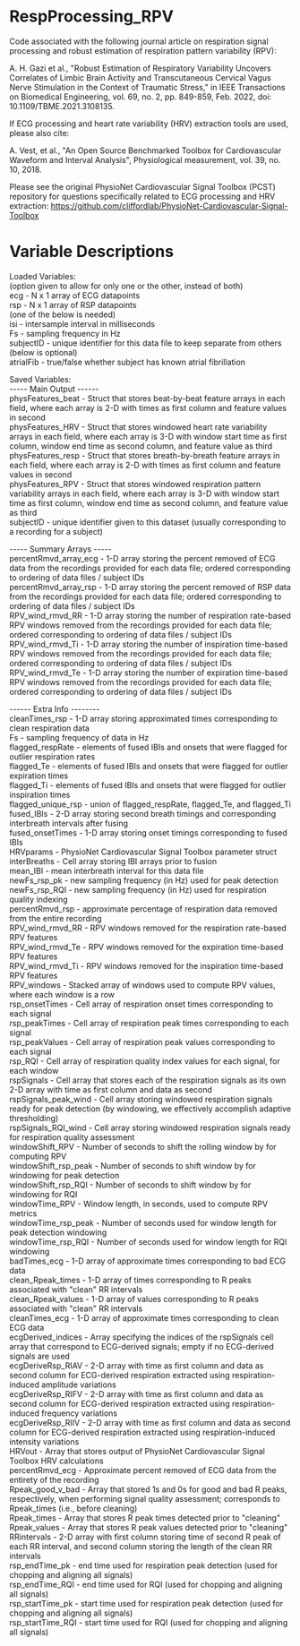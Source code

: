 # RespProcessing_RPV

Code associated with the following journal article on respiration signal processing and robust estimation of respiration pattern variability (RPV):

A. H. Gazi et al., "Robust Estimation of Respiratory Variability Uncovers Correlates of Limbic Brain Activity and Transcutaneous Cervical Vagus Nerve Stimulation in the Context of Traumatic Stress," in IEEE Transactions on Biomedical Engineering, vol. 69, no. 2, pp. 849-859, Feb. 2022, doi: 10.1109/TBME.2021.3108135.

If ECG processing and heart rate variability (HRV) extraction tools are used, please also cite:

A. Vest, et al., "An Open Source Benchmarked Toolbox for Cardiovascular Waveform and Interval Analysis", Physiological measurement, vol. 39, no. 10, 2018. 

Please see the original PhysioNet Cardiovascular Signal Toolbox (PCST) repository for questions specifically related to ECG processing and HRV extraction: 
https://github.com/cliffordlab/PhysioNet-Cardiovascular-Signal-Toolbox





# Variable Descriptions
Loaded Variables:<br/>
(option given to allow for only one or the other, instead of both)<br/>
ecg - N x 1 array of ECG datapoints<br/>
rsp - N x 1 array of RSP datapoints<br/>
(one of the below is needed)<br/>
isi - intersample interval in milliseconds<br/>
Fs - sampling frequency in Hz<br/>
subjectID - unique identifier for this data file to keep separate from others<br/>
(below is optional)<br/>
atrialFib - true/false whether subject has known atrial fibrillation<br/>


Saved Variables:<br/>
 ----- Main Output ------<br/>
physFeatures_beat - Struct that stores beat-by-beat feature arrays in each field, where each array is 2-D with times as first column and feature values in second<br/>
physFeatures_HRV - Struct that stores windowed heart rate variability arrays in each field, where each array is 3-D with window start time as first column, window end time as second column, and feature value as third<br/>
physFeatures_resp - Struct that stores breath-by-breath feature arrays in each field, where each array is 2-D with times as first column and feature values in second<br/>
physFeatures_RPV - Struct that stores windowed respiration pattern variability arrays in each field, where each array is 3-D with window start time as first column, window end time as second column, and feature value as third<br/>
subjectID - unique identifier given to this dataset (usually corresponding to a recording for a subject)<br/>


----- Summary Arrays -----<br/>
percentRmvd_array_ecg - 1-D array storing the percent removed of ECG data from the recordings provided for each data file; ordered corresponding to ordering of data files / subject IDs<br/>
percentRmvd_array_rsp - 1-D array storing the percent removed of RSP data from the recordings provided for each data file; ordered corresponding to ordering of data files / subject IDs<br/>
RPV_wind_rmvd_RR - 1-D array storing the number of respiration rate-based RPV windows removed from the recordings provided for each data file; ordered corresponding to ordering of data files / subject IDs<br/>
RPV_wind_rmvd_Ti - 1-D array storing the number of inspiration time-based RPV windows removed from the recordings provided for each data file; ordered corresponding to ordering of data files / subject IDs<br/>
RPV_wind_rmvd_Te - 1-D array storing the number of expiration time-based RPV windows removed from the recordings provided for each data file; ordered corresponding to ordering of data files / subject IDs<br/>


------ Extra Info --------<br/>
cleanTimes_rsp - 1-D array storing approximated times corresponding to clean respiration data<br/>
Fs - sampling frequency of data in Hz<br/>
flagged_respRate - elements of fused IBIs and onsets that were flagged for outlier respiration rates<br/>
flagged_Te - elements of fused IBIs and onsets that were flagged for outlier expiration times<br/>
flagged_Ti - elements of fused IBIs and onsets that were flagged for outlier inspiration times<br/>
flagged_unique_rsp - union of flagged_respRate, flagged_Te, and flagged_Ti<br/>
fused_IBIs - 2-D array storing second breath timings and corresponding interbreath intervals after fusing<br/>
fused_onsetTimes - 1-D array storing onset timings corresponding to fused IBIs<br/>
HRVparams - PhysioNet Cardiovascular Signal Toolbox parameter struct<br/>
interBreaths - Cell array storing IBI arrays prior to fusion<br/>
mean_IBI - mean interbreath interval for this data file<br/>
newFs_rsp_pk - new sampling frequency (in Hz) used for peak detection<br/>
newFs_rsp_RQI - new sampling frequency (in Hz) used for respiration quality indexing<br/>
percentRmvd_rsp - approximate percentage of respiration data removed from the entire recording<br/>
RPV_wind_rmvd_RR - RPV windows removed for the respiration rate-based RPV features<br/>
RPV_wind_rmvd_Te - RPV windows removed for the expiration time-based RPV features<br/>
RPV_wind_rmvd_Ti - RPV windows removed for the inspiration time-based RPV features<br/>
RPV_windows - Stacked array of windows used to compute RPV values, where each window is a row<br/>
rsp_onsetTimes - Cell array of respiration onset times corresponding to each signal<br/>
rsp_peakTimes - Cell array of respiration peak times corresponding to each signal<br/>
rsp_peakValues - Cell array of respiration peak values corresponding to each signal<br/>
rsp_RQI - Cell array of respiration quality index values for each signal, for each window<br/>
rspSignals - Cell array that stores each of the respiration signals as its own 2-D array with time as first column and data as second<br/>
rspSignals_peak_wind - Cell array storing windowed respiration signals ready for peak detection (by windowing, we effectively accomplish adaptive thresholding)<br/>
rspSignals_RQI_wind - Cell array storing windowed respiration signals ready for respiration quality assessment<br/>
windowShift_RPV - Number of seconds to shift the rolling window by for computing RPV<br/>
windowShift_rsp_peak - Number of seconds to shift window by for windowing for peak detection<br/>
windowShift_rsp_RQI - Number of seconds to shift window by for windowing for RQI<br/>
windowTime_RPV - Window length, in seconds, used to compute RPV metrics<br/>
windowTime_rsp_peak - Number of seconds used for window length for peak detection windowing<br/>
windowTime_rsp_RQI - Number of seconds used for window length for RQI windowing<br/>
badTimes_ecg - 1-D array of approximate times corresponding to bad ECG data<br/>
clean_Rpeak_times - 1-D array of times corresponding to R peaks associated with "clean" RR intervals<br/>
clean_Rpeak_values - 1-D array of values corresponding to R peaks associated with "clean" RR intervals<br/>
cleanTimes_ecg - 1-D array of approximate times corresponding to clean ECG data<br/>
ecgDerived_indices - Array specifying the indices of the rspSignals cell array that correspond to ECG-derived signals; empty if no ECG-derived signals are used<br/>
ecgDeriveRsp_RIAV - 2-D array with time as first column and data as second column for ECG-derived respiration extracted using respiration-induced amplitude variations<br/>
ecgDeriveRsp_RIFV - 2-D array with time as first column and data as second column for ECG-derived respiration extracted using respiration-induced frequency variations<br/>
ecgDeriveRsp_RIIV - 2-D array with time as first column and data as second column for ECG-derived respiration extracted using respiration-induced intensity variations<br/>
HRVout - Array that stores output of PhysioNet Cardiovascular Signal Toolbox HRV calculations<br/>
percentRmvd_ecg - Approximate percent removed of ECG data from the entirety of the recording<br/>
Rpeak_good_v_bad - Array that stored 1s and 0s for good and bad R peaks, respectively, when performing signal quality assessment; corresponds to Rpeak_times (i.e., before cleaning)<br/>
Rpeak_times - Array that stores R peak times detected prior to "cleaning"<br/>
Rpeak_values - Array that stores R peak values detected prior to "cleaning"<br/>
RRintervals - 2-D array with first column storing time of second R peak of each RR interval, and second column storing the length of the clean RR intervals<br/>
rsp_endTime_pk - end time used for respiration peak detection (used for chopping and aligning all signals)<br/>
rsp_endTime_RQI - end time used for RQI (used for chopping and aligning all signals)<br/>
rsp_startTime_pk - start time used for respiration peak detection (used for chopping and aligning all signals)<br/>
rsp_startTime_RQI - start time used for RQI (used for chopping and aligning all signals)<br/>

